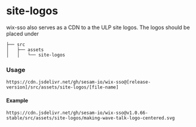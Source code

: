 # site-logos


wix-sso also serves as a CDN to a the ULP site logos. The logos should be placed under

```
├── src
│   ├── assets
│   │   └── site-logos
```

### Usage
```
https://cdn.jsdelivr.net/gh/sesam-io/wix-sso@[release-version]/src/assets/site-logos/[file-name]
```
#### Example
```
https://cdn.jsdelivr.net/gh/sesam-io/wix-sso@v1.0.66-stable/src/assets/site-logos/making-wave-talk-logo-centered.svg
```